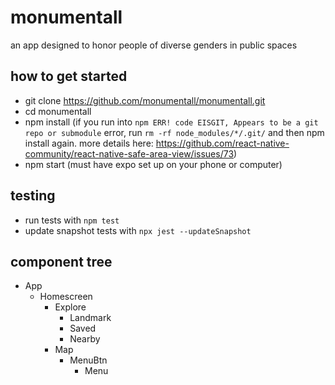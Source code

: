 # monumentall
an app designed to honor people of diverse genders in public spaces

## how to get started
- git clone https://github.com/monumentall/monumentall.git
- cd monumentall
- npm install (if you run into `npm ERR! code EISGIT, Appears to be a git repo or submodule` error, run `rm -rf node_modules/*/.git/` and then npm install again. more details here: https://github.com/react-native-community/react-native-safe-area-view/issues/73)
- npm start (must have expo set up on your phone or computer)

## testing
- run tests with `npm test`
- update snapshot tests with `npx jest --updateSnapshot`

## component tree
- App
  - Homescreen
    - Explore
      - Landmark
      - Saved
      - Nearby
    - Map
      - MenuBtn
        - Menu
